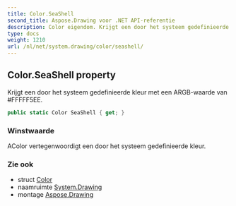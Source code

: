 ```yaml
---
title: Color.SeaShell
second_title: Aspose.Drawing voor .NET API-referentie
description: Color eigendom. Krijgt een door het systeem gedefinieerde kleur met een ARGBwaarde van FFFFF5EE.
type: docs
weight: 1210
url: /nl/net/system.drawing/color/seashell/
---
```

## Color.SeaShell property

Krijgt een door het systeem gedefinieerde kleur met een ARGB-waarde van #FFFFF5EE.

```csharp
public static Color SeaShell { get; }
```

### Winstwaarde

AColor vertegenwoordigt een door het systeem gedefinieerde kleur.

### Zie ook

* struct [Color](../)
* naamruimte [System.Drawing](../../color/)
* montage [Aspose.Drawing](../../../)


